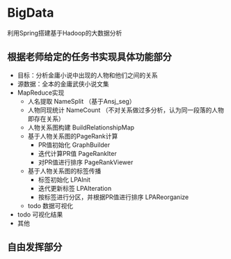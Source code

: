 # BigData
利用Spring搭建基于Hadoop的大数据分析

## 根据老师给定的任务书实现具体功能部分
   - 目标：分析金庸小说中出现的人物和他们之间的关系
   - 源数据：全本的金庸武侠小说文集
   - MapReduce实现
       - 人名提取 NameSplit （基于Ansj_seg）
       - 人物同现统计 NameCount （不对关系做过多分析，认为同一段落的人物即存在关系）
       - 人物关系图构建 BuildRelationshipMap
       - 基于人物关系图的PageRank计算
            - PR值初始化 GraphBuilder
            - 迭代计算PR值 PageRankIter
            - 对PR值进行排序 PageRankViewer
       - 基于人物关系图的标签传播
            - 标签初始化 LPAInit
            - 迭代更新标签 LPAIteration
            - 按标签进行分区，并根据PR值进行排序 LPAReorganize
       - todo 数据可视化
   - todo 可视化结果
   - 其他
   
## 自由发挥部分